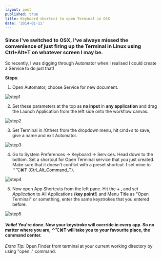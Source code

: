 ```yaml
---
layout: post
published: true
title: Keyboard shortcut to open Terminal in OSX
date: '2014-01-11'
---
```


### Since I've switched to OSX, I've always missed the convenience of just firing up the Terminal in Linux using Ctrl+Alt+T on whatever screen I may be.

So recently, I was digging through Automator when I realised I could create a Service to do just that!    

**Steps**:

1. Open Automator, choose Service for new document.
  
  ![step1]({{site.baseurl}}/assets/img/step1.png)

2. Set these parameters at the top as **no input** in **any application** and drag the Launch Application from the left side onto the workflow canvas.
  
  ![step2]({{site.baseurl}}/assets/img/step2.png)

3. Set Terminal in /Others from the dropdown menu, hit cmd+s to save, give a name and exit Automator.
  
  ![step3]({{site.baseurl}}/assets/img/step3.png)

4. Go to System Preferences -> Keyboard -> Services. Head down to the bottom. Set a shortcut for Open Terminal service that you just created. Make sure that it doesn't conflict with a preset shortcut. I set mine to ⌃⌥⌘T (Ctrl_Alt_Command_T).
  
  ![step4]({{site.baseurl}}/assets/img/step4.png)

5. 	 Now open App Shortcuts from the left pane. Hit the + , and set _Application_ to All Applications (**key point!**) and Menu Title as "Open Terminal" or something, enter the same keystrokes that you entered before.
  
  ![step5]({{site.baseurl}}/assets/img/step5.png)


#### **_Voila_**! You're done. Now your keystroke will override in every app.  So no matter where you are, ⌃⌥⌘T will take you to your favourite place, the command center.


_Extra Tip:_ Open Finder from terminal at your current working directory by using "open ." command.


